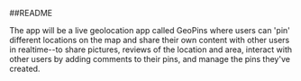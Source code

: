 ##README

The app will be a live geolocation app called GeoPins where users can 'pin' different locations on the map and share their own content with other users in realtime--to share pictures, reviews of the location and area, interact with other users by adding comments to their pins, and manage the pins they've created.
